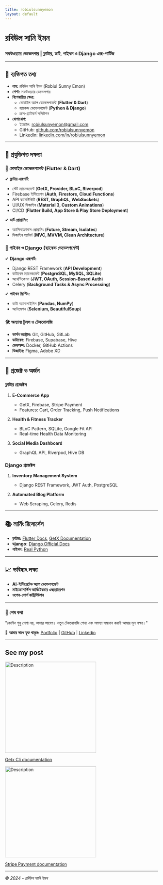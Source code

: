```yaml
---
title: robiulsunnyemon
layout: default
---
```



# **রবিউল সানি ইমন**  
### সফটওয়্যার ডেভেলপার | ফ্লাটার, ডার্ট, পাইথন ও Django এক্স-পার্টিজ 

---

## **👤 ব্যক্তিগত তথ্য**  
- **নাম:** রবিউল সানি ইমন (Robiul Sunny Emon)  
- **পেশা:** সফটওয়্যার ডেভেলপার  
- **বিশেষায়িত ক্ষেত্র:**  
  - মোবাইল অ্যাপ ডেভেলপমেন্ট (**Flutter & Dart**)  
  - ব্যাকেন্ড ডেভেলপমেন্ট (**Python & Django**)  
  - ক্রস-প্ল্যাটফর্ম সলিউশন  
- **যোগাযোগ:**  
  - ইমেইল: [robiulsunyemon@gmail.com]()  
  - GitHub: [github.com/robiulsunnyemon]()  
  - LinkedIn: [linkedin.com/in/robiulsunnyemon]()  

---

## **💼 প্রযুক্তিগত দক্ষতা**  

### **📱 মোবাইল ডেভেলপমেন্ট (Flutter & Dart)**  
✔ **ফ্লাটার এক্সপার্ট:**  
- স্টেট ম্যানেজমেন্ট (**GetX, Provider, BLoC, Riverpod**)  
- Firebase ইন্টিগ্রেশন (**Auth, Firestore, Cloud Functions**)  
- API কানেক্টিভিটি (**REST, GraphQL, WebSockets**)  
- UI/UX ডিজাইন (**Material 3, Custom Animations**)  
- CI/CD (**Flutter Build, App Store & Play Store Deployment**)  

✔ **ডার্ট প্রোগ্রামিং:**  
- অ্যাসিনক্রোনাস প্রোগ্রামিং (**Future, Stream, Isolates**)  
- ডিজাইন প্যাটার্ন (**MVC, MVVM, Clean Architecture**)  

### **🐍 পাইথন ও Django (ব্যাকেন্ড ডেভেলপমেন্ট)**  
✔ **Django এক্সপার্ট:**  
- Django REST Framework (**API Development**)  
- ডাটাবেস ম্যানেজমেন্ট (**PostgreSQL, MySQL, SQLite**)  
- অথেন্টিকেশন (**JWT, OAuth, Session-Based Auth**)  
- Celery (**Background Tasks & Async Processing**)  

✔ **পাইথন স্ক্রিপ্টিং:**  
- ডাটা অ্যানালাইসিস (**Pandas, NumPy**)  
- অটোমেশন (**Selenium, BeautifulSoup**)  

### **🛠 অন্যান্য টুলস ও টেকনোলজি**  
- **ভার্সন কন্ট্রোল:** Git, GitHub, GitLab  
- **ডাটাবেস:** Firebase, Supabase, Hive  
- **ডেভঅপ্স:** Docker, GitHub Actions  
- **ডিজাইন:** Figma, Adobe XD  

---

## **🚀 প্রজেক্ট ও অর্জন**  

### **ফ্লাটার প্রজেক্টস**  
1. **E-Commerce App**  
   - GetX, Firebase, Stripe Payment  
   - Features: Cart, Order Tracking, Push Notifications  

2. **Health & Fitness Tracker**  
   - BLoC Pattern, SQLite, Google Fit API  
   - Real-time Health Data Monitoring  

3. **Social Media Dashboard**  
   - GraphQL API, Riverpod, Hive DB  

### **Django প্রজেক্টস**  
1. **Inventory Management System**  
   - Django REST Framework, JWT Auth, PostgreSQL  

2. **Automated Blog Platform**  
   - Web Scraping, Celery, Redis  

---

## **📚 লার্নিং রিসোর্সেস**  
- **ফ্লাটার:** [Flutter Docs](https://flutter.dev/docs), [GetX Documentation](https://pub.dev/packages/get)  
- **ডjango:** [Django Official Docs](https://docs.djangoproject.com/)  
- **পাইথন:** [Real Python](https://realpython.com/)  

---

## **📈 ভবিষ্যৎ লক্ষ্য**  
- **AI-ইন্টিগ্রেটেড অ্যাপ ডেভেলপমেন্ট**  
- **মাইক্রোসার্ভিস আর্কিটেকচার এক্সপ্লোরেশন**  
- **ওপেন-সোর্স কন্ট্রিবিউশন**  

---

### **📝 শেষ কথা**  
"কোডিং শুধু পেশা নয়, আমার আবেগ। নতুন টেকনোলজি শেখা এবং সমস্যা সমাধান করাই আমার মূল লক্ষ্য।"  

🔗 **আমার সাথে যুক্ত থাকুন:** [Portfolio](https://github.com/robiulsunnyemon?tab=repositories) | [GitHub](https://github.com/robiulsunnyemon/) | [Linkedin](https://github.com/robiulsunnyemon/)

--- 

## See my post

[<img src="https://miro.medium.com/v2/resize:fit:1400/1*5rgktQtBMRJ3ONKSuR3hNA.png" alt="Description" width="300" height="300">](post/getx_cli.md) 

[Getx Cli documentation](post/getx_cli.md)

[<img src="https://paymentsplugin.com/wp-content/uploads/2024/12/stripe_supported_payment_methods-2048x1152.jpg" alt="Description" width="300" height="300">](post/stripe.md) 

[Stripe Payment documentation](post/stripe.md)

---

*© 2024 - রবিউল সানি ইমন* 
